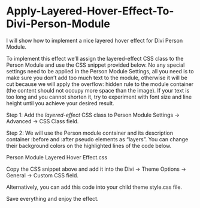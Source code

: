 # Apply-Layered-Hover-Effect-To-Divi-Person-Module
I will show how to implement a nice layered hover effect for Divi Person Module.

To implement this effect we’ll assign the layered-effect CSS class to the Person Module and use the CSS snippet provided below. No any special settings need to be applied in the Person Module Settings, all you need is to make sure you don’t add too much text to the module, otherwise it will be cut because we will apply the overflow: hidden rule to the module container (the content should not occupy more space than the image). If your text is too long and you cannot shorten it, try to experiment with font size and line height until you achieve your desired result.

Step 1: Add the *layered-effect* CSS class to Person Module Settings -> Advanced -> CSS Class field.

Step 2: We will use the Person module container and its description container :before and :after pseudo elements as “layers”. You can change their background colors on the highlighted lines of the code below.

Person Module Layered Hover Effect.css

Copy the CSS snippet above and add it into the Divi -> Theme Options -> General -> Custom CSS field.

Alternatively, you can add this code into your child theme style.css file.

Save everything and enjoy the effect.
